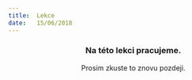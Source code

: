 ```yaml
---
title:  Lekce
date:   15/06/2018
---
```


### <center>Na této lekci pracujeme.</center>
<center>Prosim zkuste to znovu pozdeji.</center>